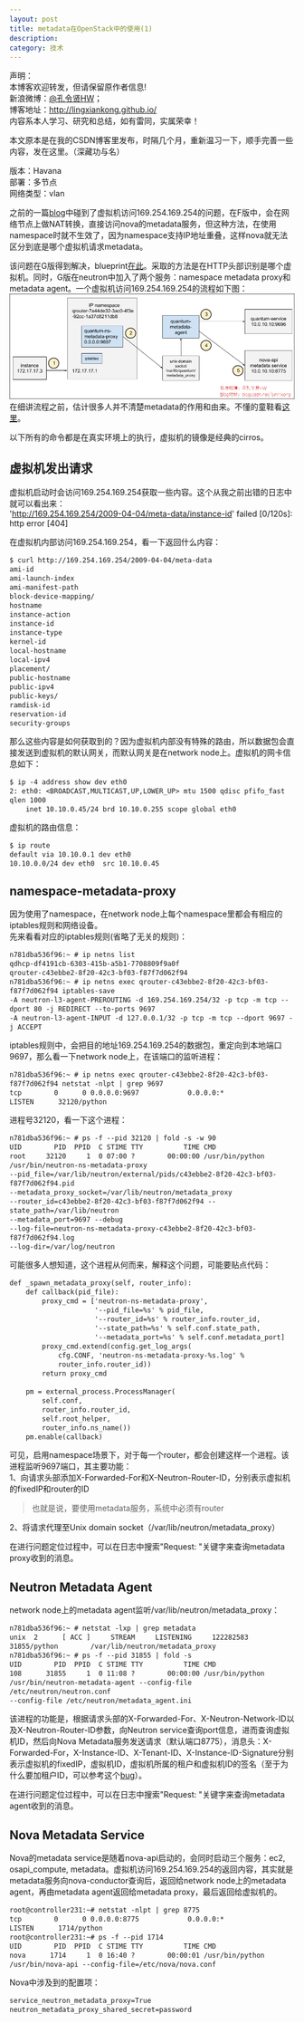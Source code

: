 ```yaml
---
layout: post
title: metadata在OpenStack中的使用(1)
description: 
category: 技术
---
```


声明：  
本博客欢迎转发，但请保留原作者信息!  
新浪微博：[@孔令贤HW](http://weibo.com/lingxiankong)；   
博客地址：<http://lingxiankong.github.io/>  
内容系本人学习、研究和总结，如有雷同，实属荣幸！

本文原本是在我的CSDN博客里发布，时隔几个月，重新温习一下，顺手完善一些内容，发在这里。（深藏功与名）

版本：Havana  
部署：多节点  
网络类型：vlan  

之前的一篇[blog](http://blog.csdn.net/lynn_kong/article/details/9112009)中碰到了虚拟机访问169.254.169.254的问题，在F版中，会在网络节点上做NAT转换，直接访问nova的metadata服务，但这种方法，在使用namespace时就不生效了，因为namespace支持IP地址重叠，这样nova就无法区分到底是哪个虚拟机请求metadata。

该问题在G版得到解决，blueprint[在此](https://blueprints.launchpad.net/neutron/+spec/metadata-overlapping-networks)。采取的方法是在HTTP头部识别是哪个虚拟机。同时，G版在neutron中加入了两个服务：namespace metadata proxy和metadata agent。一个虚拟机访问169.254.169.254的流程如下图：  
![](/images/2014-03-25-metadata/1.png)  
在细讲流程之前，估计很多人并不清楚metadata的作用和由来。不懂的童鞋看[这里](http://www.pubyun.com/blog/openstack/%E4%BB%80%E4%B9%88%E6%98%AFopenstack%E7%9A%84-metadata/)。

以下所有的命令都是在真实环境上的执行，虚拟机的镜像是经典的cirros。

## 虚拟机发出请求
虚拟机启动时会访问169.254.169.254获取一些内容。这个从我之前出错的日志中就可以看出来：  
'http://169.254.169.254/2009-04-04/meta-data/instance-id' failed [0/120s]: http error [404]

在虚拟机内部访问169.254.169.254，看一下返回什么内容：

    $ curl http://169.254.169.254/2009-04-04/meta-data
    ami-id
    ami-launch-index
    ami-manifest-path
    block-device-mapping/
    hostname
    instance-action
    instance-id
    instance-type
    kernel-id
    local-hostname
    local-ipv4
    placement/
    public-hostname
    public-ipv4
    public-keys/
    ramdisk-id
    reservation-id
    security-groups

那么这些内容是如何获取到的？因为虚拟机内部没有特殊的路由，所以数据包会直接发送到虚拟机的默认网关，而默认网关是在network node上。虚拟机的网卡信息如下：

    $ ip -4 address show dev eth0
    2: eth0: <BROADCAST,MULTICAST,UP,LOWER_UP> mtu 1500 qdisc pfifo_fast qlen 1000
        inet 10.10.0.45/24 brd 10.10.0.255 scope global eth0

虚拟机的路由信息：

    $ ip route
    default via 10.10.0.1 dev eth0 
    10.10.0.0/24 dev eth0  src 10.10.0.45  

## namespace-metadata-proxy
因为使用了namespace，在network node上每个namespace里都会有相应的iptables规则和网络设备。  
先来看看对应的iptables规则(省略了无关的规则)：

    n781dba536f96:~ # ip netns list
    qdhcp-df4191cb-6303-415b-a5b1-7708809f9a0f
    qrouter-c43ebbe2-8f20-42c3-bf03-f87f7d062f94
    n781dba536f96:~ # ip netns exec qrouter-c43ebbe2-8f20-42c3-bf03-f87f7d062f94 iptables-save
    -A neutron-l3-agent-PREROUTING -d 169.254.169.254/32 -p tcp -m tcp --dport 80 -j REDIRECT --to-ports 9697
    -A neutron-l3-agent-INPUT -d 127.0.0.1/32 -p tcp -m tcp --dport 9697 -j ACCEPT

iptables规则中，会把目的地址169.254.169.254的数据包，重定向到本地端口9697，那么看一下network node上，在该端口的监听进程：

    n781dba536f96:~ # ip netns exec qrouter-c43ebbe2-8f20-42c3-bf03-f87f7d062f94 netstat -nlpt | grep 9697
    tcp        0      0 0.0.0.0:9697            0.0.0.0:*               LISTEN      32120/python 

进程号32120，看一下这个进程：

    n781dba536f96:~ # ps -f --pid 32120 | fold -s -w 90
    UID        PID  PPID  C STIME TTY          TIME CMD
    root     32120     1  0 07:00 ?        00:00:00 /usr/bin/python 
    /usr/bin/neutron-ns-metadata-proxy 
    --pid_file=/var/lib/neutron/external/pids/c43ebbe2-8f20-42c3-bf03-f87f7d062f94.pid 
    --metadata_proxy_socket=/var/lib/neutron/metadata_proxy 
    --router_id=c43ebbe2-8f20-42c3-bf03-f87f7d062f94 --state_path=/var/lib/neutron 
    --metadata_port=9697 --debug 
    --log-file=neutron-ns-metadata-proxy-c43ebbe2-8f20-42c3-bf03-f87f7d062f94.log 
    --log-dir=/var/log/neutron 

可能很多人想知道，这个进程从何而来，解释这个问题，可能要贴点代码：

    def _spawn_metadata_proxy(self, router_info):  
        def callback(pid_file):  
            proxy_cmd = ['neutron-ns-metadata-proxy',  
                         '--pid_file=%s' % pid_file,  
                         '--router_id=%s' % router_info.router_id,  
                         '--state_path=%s' % self.conf.state_path,  
                         '--metadata_port=%s' % self.conf.metadata_port]  
            proxy_cmd.extend(config.get_log_args(  
                cfg.CONF, 'neutron-ns-metadata-proxy-%s.log' %  
                router_info.router_id))  
            return proxy_cmd  
      
        pm = external_process.ProcessManager(  
            self.conf,  
            router_info.router_id,  
            self.root_helper,  
            router_info.ns_name())  
        pm.enable(callback)  

可见，启用namespace场景下，对于每一个router，都会创建这样一个进程。该进程监听9697端口，其主要功能：  
1、向请求头部添加X-Forwarded-For和X-Neutron-Router-ID，分别表示虚拟机的fixedIP和router的ID  

> 也就是说，要使用metadata服务，系统中必须有router

2、将请求代理至Unix domain socket（/var/lib/neutron/metadata_proxy）

在进行问题定位过程中，可以在日志中搜索"Request: "关键字来查询metadata proxy收到的消息。

## Neutron Metadata Agent
network node上的metadata agent监听/var/lib/neutron/metadata_proxy：

    n781dba536f96:~ # netstat -lxp | grep metadata 
    unix  2      [ ACC ]     STREAM     LISTENING     122282583 31855/python        /var/lib/neutron/metadata_proxy
    n781dba536f96:~ # ps -f --pid 31855 | fold -s
    UID        PID  PPID  C STIME TTY          TIME CMD
    108      31855     1  0 11:08 ?        00:00:00 /usr/bin/python 
    /usr/bin/neutron-metadata-agent --config-file /etc/neutron/neutron.conf 
    --config-file /etc/neutron/metadata_agent.ini

该进程的功能是，根据请求头部的X-Forwarded-For、X-Neutron-Network-ID以及X-Neutron-Router-ID参数，向Neutron service查询port信息，进而查询虚拟机ID，然后向Nova Metadata服务发送请求（默认端口8775），消息头：X-Forwarded-For，X-Instance-ID、X-Tenant-ID、X-Instance-ID-Signature分别表示虚拟机的fixedIP，虚拟机ID，虚拟机所属的租户和虚拟机ID的签名（至于为什么要加租户ID，可以参考这个[bug](https://bugs.launchpad.net/neutron/+bug/1235450)）。

在进行问题定位过程中，可以在日志中搜索"Request: "关键字来查询metadata agent收到的消息。

## Nova Metadata Service
Nova的metadata service是随着nova-api启动的，会同时启动三个服务：ec2, osapi_compute, metadata。虚拟机访问169.254.169.254的返回内容，其实就是metadata服务向nova-conductor查询后，返回给network node上的metadata agent，再由metadata agent返回给metadata proxy，最后返回给虚拟机的。

    root@controller231:~# netstat -nlpt | grep 8775  
    tcp        0      0 0.0.0.0:8775            0.0.0.0:*               LISTEN      1714/python       
    root@controller231:~# ps -f --pid 1714  
    UID        PID  PPID  C STIME TTY          TIME CMD  
    nova      1714     1  0 16:40 ?        00:00:01 /usr/bin/python /usr/bin/nova-api --config-file=/etc/nova/nova.conf 

Nova中涉及到的配置项：

    service_neutron_metadata_proxy=True
    neutron_metadata_proxy_shared_secret=password

 
